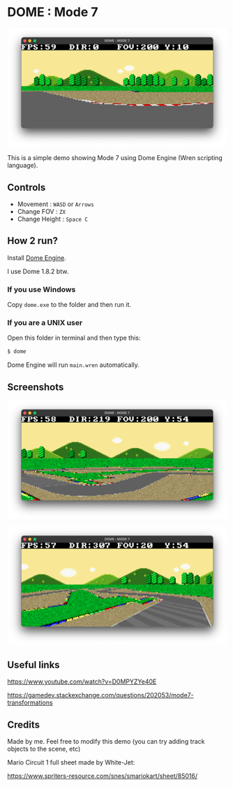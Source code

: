 # DOME : Mode 7

![](pictures/1.png)

This is a simple demo showing Mode 7 using Dome Engine (Wren scripting language).

## Controls

* Movement : `WASD` or `Arrows`
* Change FOV : `ZX`
* Change Height : `Space C`

## How 2 run?

Install [Dome Engine](https://domeengine.com/). 

I use Dome 1.8.2 btw.

### If you use Windows
Copy `dome.exe` to the folder and then run it.

### If you are a UNIX user
Open this folder in terminal and then type this:

```bash
$ dome
```

Dome Engine will run `main.wren` automatically.

## Screenshots

![](pictures/2.png)

![](pictures/3.png)

## Useful links

https://www.youtube.com/watch?v=D0MPYZYe40E

https://gamedev.stackexchange.com/questions/202053/mode7-transformations

## Credits

Made by me. Feel free to modify this demo (you can try adding track objects to the scene, etc)

Mario Circuit 1 full sheet made by White-Jet:

https://www.spriters-resource.com/snes/smariokart/sheet/85016/
